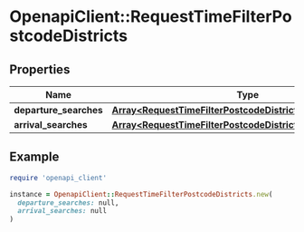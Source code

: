 # OpenapiClient::RequestTimeFilterPostcodeDistricts

## Properties

| Name | Type | Description | Notes |
| ---- | ---- | ----------- | ----- |
| **departure_searches** | [**Array&lt;RequestTimeFilterPostcodeDistrictsDepartureSearch&gt;**](RequestTimeFilterPostcodeDistrictsDepartureSearch.md) |  | [optional] |
| **arrival_searches** | [**Array&lt;RequestTimeFilterPostcodeDistrictsArrivalSearch&gt;**](RequestTimeFilterPostcodeDistrictsArrivalSearch.md) |  | [optional] |

## Example

```ruby
require 'openapi_client'

instance = OpenapiClient::RequestTimeFilterPostcodeDistricts.new(
  departure_searches: null,
  arrival_searches: null
)
```

